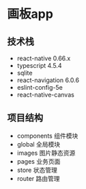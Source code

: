 # 画板app

## 技术栈

- react-native    0.66.x
- typescript      4.5.4
- sqlite
- react-navigation 6.0.6
- eslint-config-5e
- react-native-canvas

## 项目结构

- components 组件模块
- global 全局模块
- images 图片静态资源
- pages 业务页面
- store 状态管理
- router 路由管理
